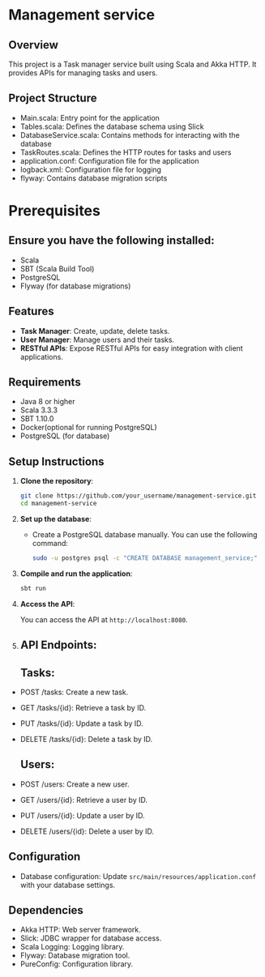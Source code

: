 # Management service

## Overview

This project is a Task manager service built using Scala and Akka HTTP. It provides APIs for managing tasks and users.

## Project Structure

- Main.scala: Entry point for the application
- Tables.scala: Defines the database schema using Slick
- DatabaseService.scala: Contains methods for interacting with the database
- TaskRoutes.scala: Defines the HTTP routes for tasks and users
- application.conf: Configuration file for the application
- logback.xml: Configuration file for logging
- flyway: Contains database migration scripts

# Prerequisites
## Ensure you have the following installed:
- Scala
- SBT (Scala Build Tool)
- PostgreSQL
- Flyway (for database migrations)

## Features

- **Task Manager**: Create, update, delete tasks.
- **User Manager**: Manage users and their tasks.
- **RESTful APIs**: Expose RESTful APIs for easy integration with client applications.

## Requirements

- Java 8 or higher
- Scala 3.3.3
- SBT 1.10.0
- Docker(optional for running PostgreSQL)
- PostgreSQL (for database)


## Setup Instructions

1. **Clone the repository**:

   ```bash
   git clone https://github.com/your_username/management-service.git
   cd management-service
   ```

2. **Set up the database**:

    - Create a PostgreSQL database manually. You can use the following command:

      ```bash
      sudo -u postgres psql -c "CREATE DATABASE management_service;"
      ```


3. **Compile and run the application**:

   ```bash
   sbt run
   ```

4. **Access the API**:

   You can access the API at `http://localhost:8080`.
5. ## API Endpoints:
   ## Tasks:

- POST /tasks: Create a new task.
- GET /tasks/{id}: Retrieve a task by ID.
- PUT /tasks/{id}: Update a task by ID.
- DELETE /tasks/{id}: Delete a task by ID.
    ## Users:

- POST /users: Create a new user.
- GET /users/{id}: Retrieve a user by ID.
- PUT /users/{id}: Update a user by ID.
- DELETE /users/{id}: Delete a user by ID.

## Configuration

- Database configuration: Update `src/main/resources/application.conf` with your database settings.

## Dependencies

- Akka HTTP: Web server framework.
- Slick: JDBC wrapper for database access.
- Scala Logging: Logging library.
- Flyway: Database migration tool.
- PureConfig: Configuration library.

